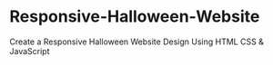 # Responsive-Halloween-Website
Create a Responsive Halloween Website Design Using HTML CSS &amp; JavaScript
